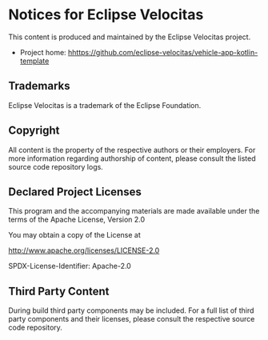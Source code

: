 # Notices for Eclipse Velocitas

This content is produced and maintained by the Eclipse Velocitas project.

* Project home: <hhttps://github.com/eclipse-velocitas/vehicle-app-kotlin-template>

## Trademarks

Eclipse Velocitas is a trademark of the Eclipse Foundation.

## Copyright

All content is the property of the respective authors or their employers. For more information regarding authorship of
content, please consult the listed source code repository logs.

## Declared Project Licenses

This program and the accompanying materials are made available under the terms of the Apache License, Version 2.0

You may obtain a copy of the License at

<http://www.apache.org/licenses/LICENSE-2.0>

SPDX-License-Identifier: Apache-2.0

## Third Party Content

During build third party components may be included. For a full list of third party components and their licenses,
please consult the respective source code repository.

